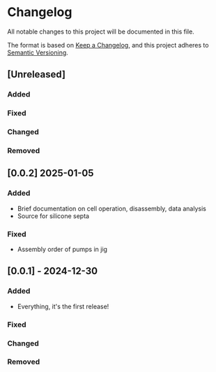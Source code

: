# Changelog

All notable changes to this project will be documented in this file.

The format is based on [Keep a Changelog](https://keepachangelog.com/en/1.1.0/),
and this project adheres to [Semantic Versioning](https://semver.org/spec/v2.0.0.html).

## [Unreleased]

### Added

### Fixed

### Changed

### Removed

## [0.0.2] 2025-01-05

### Added

- Brief documentation on cell operation, disassembly, data analysis
- Source for silicone septa

### Fixed

- Assembly order of pumps in jig

## [0.0.1] - 2024-12-30

### Added

- Everything, it's the first release!

### Fixed

### Changed

### Removed
